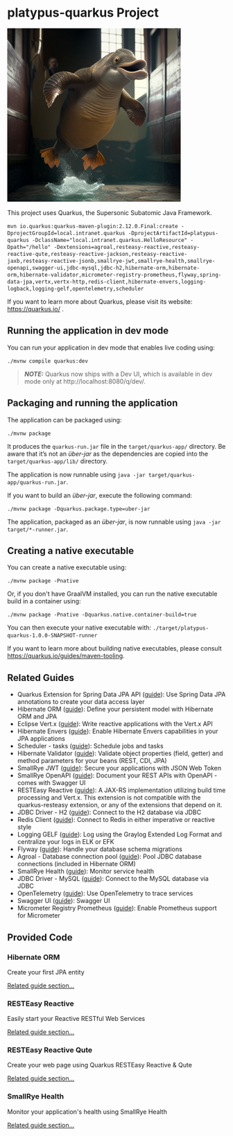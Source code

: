 # platypus-quarkus Project


<p>
<img src="/png/Platypus_is_surprised_by_the_speed_of_quarkus_and_GraalVM_and_jumps_for_joy.png" width="400px" height="400px"/>
</p>

This project uses Quarkus, the Supersonic Subatomic Java Framework.

```
mvn io.quarkus:quarkus-maven-plugin:2.12.0.Final:create -DprojectGroupId=local.intranet.quarkus -DprojectArtifactId=platypus-quarkus -DclassName="local.intranet.quarkus.HelloResource" -Dpath="/hello" -Dextensions=agroal,resteasy-reactive,resteasy-reactive-qute,resteasy-reactive-jackson,resteasy-reactive-jaxb,resteasy-reactive-jsonb,smallrye-jwt,smallrye-health,smallrye-openapi,swagger-ui,jdbc-mysql,jdbc-h2,hibernate-orm,hibernate-orm,hibernate-validator,micrometer-registry-prometheus,flyway,spring-data-jpa,vertx,vertx-http,redis-client,hibernate-envers,logging-logback,logging-gelf,opentelemetry,scheduler
```

If you want to learn more about Quarkus, please visit its website: https://quarkus.io/ .

## Running the application in dev mode

You can run your application in dev mode that enables live coding using:
```shell script
./mvnw compile quarkus:dev
```

> **_NOTE:_**  Quarkus now ships with a Dev UI, which is available in dev mode only at http://localhost:8080/q/dev/.

## Packaging and running the application

The application can be packaged using:
```shell script
./mvnw package
```
It produces the `quarkus-run.jar` file in the `target/quarkus-app/` directory.
Be aware that it’s not an _über-jar_ as the dependencies are copied into the `target/quarkus-app/lib/` directory.

The application is now runnable using `java -jar target/quarkus-app/quarkus-run.jar`.

If you want to build an _über-jar_, execute the following command:
```shell script
./mvnw package -Dquarkus.package.type=uber-jar
```

The application, packaged as an _über-jar_, is now runnable using `java -jar target/*-runner.jar`.

## Creating a native executable

You can create a native executable using: 
```shell script
./mvnw package -Pnative
```

Or, if you don't have GraalVM installed, you can run the native executable build in a container using: 
```shell script
./mvnw package -Pnative -Dquarkus.native.container-build=true
```

You can then execute your native executable with: `./target/platypus-quarkus-1.0.0-SNAPSHOT-runner`

If you want to learn more about building native executables, please consult https://quarkus.io/guides/maven-tooling.

## Related Guides

- Quarkus Extension for Spring Data JPA API ([guide](https://quarkus.io/guides/spring-data-jpa)): Use Spring Data JPA annotations to create your data access layer
- Hibernate ORM ([guide](https://quarkus.io/guides/hibernate-orm)): Define your persistent model with Hibernate ORM and JPA
- Eclipse Vert.x ([guide](https://quarkus.io/guides/vertx)): Write reactive applications with the Vert.x API
- Hibernate Envers ([guide](https://quarkus.io/guides/hibernate-orm#envers)): Enable Hibernate Envers capabilities in your JPA applications
- Scheduler - tasks ([guide](https://quarkus.io/guides/scheduler)): Schedule jobs and tasks
- Hibernate Validator ([guide](https://quarkus.io/guides/validation)): Validate object properties (field, getter) and method parameters for your beans (REST, CDI, JPA)
- SmallRye JWT ([guide](https://quarkus.io/guides/security-jwt)): Secure your applications with JSON Web Token
- SmallRye OpenAPI ([guide](https://quarkus.io/guides/openapi-swaggerui)): Document your REST APIs with OpenAPI - comes with Swagger UI
- RESTEasy Reactive ([guide](https://quarkus.io/guides/resteasy-reactive)): A JAX-RS implementation utilizing build time processing and Vert.x. This extension is not compatible with the quarkus-resteasy extension, or any of the extensions that depend on it.
- JDBC Driver - H2 ([guide](https://quarkus.io/guides/datasource)): Connect to the H2 database via JDBC
- Redis Client ([guide](https://quarkus.io/guides/redis)): Connect to Redis in either imperative or reactive style
- Logging GELF ([guide](https://quarkus.io/guides/centralized-log-management)): Log using the Graylog Extended Log Format and centralize your logs in ELK or EFK
- Flyway ([guide](https://quarkus.io/guides/flyway)): Handle your database schema migrations
- Agroal - Database connection pool ([guide](https://quarkus.io/guides/datasource)): Pool JDBC database connections (included in Hibernate ORM)
- SmallRye Health ([guide](https://quarkus.io/guides/microprofile-health)): Monitor service health
- JDBC Driver - MySQL ([guide](https://quarkus.io/guides/datasource)): Connect to the MySQL database via JDBC
- OpenTelemetry ([guide](https://quarkus.io/guides/opentelemetry)): Use OpenTelemetry to trace services
- Swagger UI ([guide](https://quarkus.io/guides/openapi-swaggerui)): Swagger UI
- Micrometer Registry Prometheus ([guide](https://quarkus.io/guides/micrometer)): Enable Prometheus support for Micrometer

## Provided Code

### Hibernate ORM

Create your first JPA entity

[Related guide section...](https://quarkus.io/guides/hibernate-orm)



### RESTEasy Reactive

Easily start your Reactive RESTful Web Services

[Related guide section...](https://quarkus.io/guides/getting-started-reactive#reactive-jax-rs-resources)

### RESTEasy Reactive Qute

Create your web page using Quarkus RESTEasy Reactive & Qute

[Related guide section...](https://quarkus.io/guides/qute#type-safe-templates)

### SmallRye Health

Monitor your application's health using SmallRye Health

[Related guide section...](https://quarkus.io/guides/smallrye-health)
